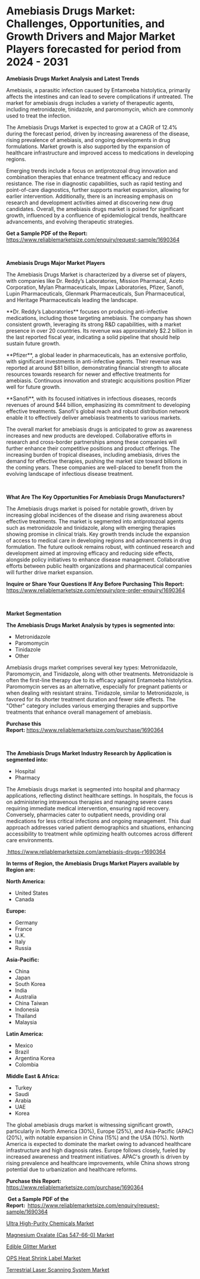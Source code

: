 <p><h1>Amebiasis Drugs Market: Challenges, Opportunities, and Growth Drivers and Major Market Players forecasted for period from 2024 - 2031</h1></p><p><strong>Amebiasis Drugs Market Analysis and Latest Trends</strong></p>
<p><p>Amebiasis, a parasitic infection caused by Entamoeba histolytica, primarily affects the intestines and can lead to severe complications if untreated. The market for amebiasis drugs includes a variety of therapeutic agents, including metronidazole, tinidazole, and paromomycin, which are commonly used to treat the infection. </p><p>The Amebiasis Drugs Market is expected to grow at a CAGR of 12.4% during the forecast period, driven by increasing awareness of the disease, rising prevalence of amebiasis, and ongoing developments in drug formulations. Market growth is also supported by the expansion of healthcare infrastructure and improved access to medications in developing regions. </p><p>Emerging trends include a focus on antiprotozoal drug innovation and combination therapies that enhance treatment efficacy and reduce resistance. The rise in diagnostic capabilities, such as rapid testing and point-of-care diagnostics, further supports market expansion, allowing for earlier intervention. Additionally, there is an increasing emphasis on research and development activities aimed at discovering new drug candidates. Overall, the amebiasis drugs market is poised for significant growth, influenced by a confluence of epidemiological trends, healthcare advancements, and evolving therapeutic strategies.</p></p>
<p><strong>Get a Sample PDF of the Report:&nbsp;</strong> <a href="https://www.reliablemarketsize.com/enquiry/request-sample/1690364?utm_campaign=1550&utm_medium=2&utm_source=Github&utm_content=ia&utm_term=17102024&utm_id=amebiasis-drugs">https://www.reliablemarketsize.com/enquiry/request-sample/1690364</a></p>
<p>&nbsp;</p>
<p><strong>Amebiasis Drugs Major Market Players</strong></p>
<p><p>The Amebiasis Drugs Market is characterized by a diverse set of players, with companies like Dr. Reddy’s Laboratories, Mission Pharmacal, Aceto Corporation, Mylan Pharmaceuticals, Impax Laboratories, Pfizer, Sanofi, Lupin Pharmaceuticals, Glenmark Pharmaceuticals, Sun Pharmaceutical, and Heritage Pharmaceuticals leading the landscape.</p><p>**Dr. Reddy’s Laboratories** focuses on producing anti-infective medications, including those targeting amebiasis. The company has shown consistent growth, leveraging its strong R&D capabilities, with a market presence in over 20 countries. Its revenue was approximately $2.2 billion in the last reported fiscal year, indicating a solid pipeline that should help sustain future growth.</p><p>**Pfizer**, a global leader in pharmaceuticals, has an extensive portfolio, with significant investments in anti-infective agents. Their revenue was reported at around $81 billion, demonstrating financial strength to allocate resources towards research for newer and effective treatments for amebiasis. Continuous innovation and strategic acquisitions position Pfizer well for future growth.</p><p>**Sanofi**, with its focused initiatives in infectious diseases, records revenues of around $44 billion, emphasizing its commitment to developing effective treatments. Sanofi's global reach and robust distribution network enable it to effectively deliver amebiasis treatments to various markets.</p><p>The overall market for amebiasis drugs is anticipated to grow as awareness increases and new products are developed. Collaborative efforts in research and cross-border partnerships among these companies will further enhance their competitive positions and product offerings. The increasing burden of tropical diseases, including amebiasis, drives the demand for effective therapies, pushing the market size toward billions in the coming years. These companies are well-placed to benefit from the evolving landscape of infectious disease treatment.</p></p>
<p>&nbsp;</p>
<p><strong>What Are The Key Opportunities For Amebiasis Drugs Manufacturers?</strong></p>
<p><p>The Amebiasis drugs market is poised for notable growth, driven by increasing global incidences of the disease and rising awareness about effective treatments. The market is segmented into antiprotozoal agents such as metronidazole and tinidazole, along with emerging therapies showing promise in clinical trials. Key growth trends include the expansion of access to medical care in developing regions and advancements in drug formulation. The future outlook remains robust, with continued research and development aimed at improving efficacy and reducing side effects, alongside policy initiatives to enhance disease management. Collaborative efforts between public health organizations and pharmaceutical companies will further drive market expansion.</p></p>
<p><strong>Inquire or Share Your Questions If Any Before Purchasing This Report:</strong> <a href="https://www.reliablemarketsize.com/enquiry/pre-order-enquiry/1690364?utm_campaign=1550&utm_medium=2&utm_source=Github&utm_content=ia&utm_term=17102024&utm_id=amebiasis-drugs">https://www.reliablemarketsize.com/enquiry/pre-order-enquiry/1690364</a></p>
<p>&nbsp;</p>
<p><strong>Market Segmentation</strong></p>
<p><strong>The Amebiasis Drugs Market Analysis by types is segmented into:</strong></p>
<p><ul><li>Metronidazole</li><li>Paromomycin</li><li>Tinidazole</li><li>Other</li></ul></p>
<p><p>Amebiasis drugs market comprises several key types: Metronidazole, Paromomycin, and Tinidazole, along with other treatments. Metronidazole is often the first-line therapy due to its efficacy against Entamoeba histolytica. Paromomycin serves as an alternative, especially for pregnant patients or when dealing with resistant strains. Tinidazole, similar to Metronidazole, is favored for its shorter treatment duration and fewer side effects. The "Other" category includes various emerging therapies and supportive treatments that enhance overall management of amebiasis.</p></p>
<p><strong>Purchase this Report:&nbsp;</strong><a href="https://www.reliablemarketsize.com/purchase/1690364?utm_campaign=1550&utm_medium=2&utm_source=Github&utm_content=ia&utm_term=17102024&utm_id=amebiasis-drugs">https://www.reliablemarketsize.com/purchase/1690364</a></p>
<p>&nbsp;</p>
<p><strong>The Amebiasis Drugs Market Industry Research by Application is segmented into:</strong></p>
<p><ul><li>Hospital</li><li>Pharmacy</li></ul></p>
<p><p>The Amebiasis drugs market is segmented into hospital and pharmacy applications, reflecting distinct healthcare settings. In hospitals, the focus is on administering intravenous therapies and managing severe cases requiring immediate medical intervention, ensuring rapid recovery. Conversely, pharmacies cater to outpatient needs, providing oral medications for less critical infections and ongoing management. This dual approach addresses varied patient demographics and situations, enhancing accessibility to treatment while optimizing health outcomes across different care environments.</p></p>
<p><a href="https://www.reliablemarketsize.com/amebiasis-drugs-r1690364?utm_campaign=1550&utm_medium=2&utm_source=Github&utm_content=ia&utm_term=17102024&utm_id=amebiasis-drugs">&nbsp;https://www.reliablemarketsize.com/amebiasis-drugs-r1690364</a></p>
<p><strong>In terms of Region, the Amebiasis Drugs Market Players available by Region are:</strong></p>
<p>
    <p> <strong> North America: </strong>
        <ul>
            <li>United States</li>
            <li>Canada</li>
        </ul>
        </p> 
    <p> <strong> Europe: </strong>
        <ul>
            <li>Germany</li>
            <li>France</li>
            <li>U.K.</li>
            <li>Italy</li>
            <li>Russia</li>
        </ul>
        </p> 
    <p> <strong> Asia-Pacific: </strong>
        <ul>
            <li>China</li>
            <li>Japan</li>
            <li>South Korea</li>
            <li>India</li>
            <li>Australia</li>
            <li>China Taiwan</li>
            <li>Indonesia</li>
            <li>Thailand</li>
            <li>Malaysia</li>
        </ul>
        </p> 
    <p> <strong> Latin America: </strong>
        <ul>
            <li>Mexico</li>
            <li>Brazil</li>
            <li>Argentina Korea</li>
            <li>Colombia</li>
        </ul>
        </p> 
    <p> <strong> Middle East & Africa: </strong>
        <ul>
            <li>Turkey</li>
            <li>Saudi</li>
            <li>Arabia</li>
            <li>UAE</li>
            <li>Korea</li>
        </ul>
    </p>
    </p>
<p><p>The global amebiasis drugs market is witnessing significant growth, particularly in North America (30%), Europe (25%), and Asia-Pacific (APAC) (20%), with notable expansion in China (15%) and the USA (10%). North America is expected to dominate the market owing to advanced healthcare infrastructure and high diagnosis rates. Europe follows closely, fueled by increased awareness and treatment initiatives. APAC's growth is driven by rising prevalence and healthcare improvements, while China shows strong potential due to urbanization and healthcare reforms.</p></p>
<p><strong>Purchase this Report: </strong><a href="https://www.reliablemarketsize.com/purchase/1690364?utm_campaign=1550&utm_medium=2&utm_source=Github&utm_content=ia&utm_term=17102024&utm_id=amebiasis-drugs">https://www.reliablemarketsize.com/purchase/1690364</a></p>
<p>&nbsp;<strong>Get a Sample PDF of the Report:&nbsp;&nbsp;</strong><a href="https://www.reliablemarketsize.com/enquiry/request-sample/1690364?utm_campaign=1550&utm_medium=2&utm_source=Github&utm_content=ia&utm_term=17102024&utm_id=amebiasis-drugs">https://www.reliablemarketsize.com/enquiry/request-sample/1690364</a></p>
<p><strong></strong></p>
<p><p><a href="https://www.linkedin.com/pulse/ultra-high-purity-chemicals-momentum-charting-69-cagr-path-nr3rf?utm_campaign=1550&utm_medium=2&utm_source=Github&utm_content=ia&utm_term=17102024&utm_id=amebiasis-drugs">Ultra High-Purity Chemicals Market</a></p><p><a href="https://github.com/malika4dt4reta/Market-Research-Report-List-1/blob/main/magnesium-oxalate-cas-547-66-0-market.md?utm_campaign=1550&utm_medium=2&utm_source=Github&utm_content=ia&utm_term=17102024&utm_id=amebiasis-drugs">Magnesium Oxalate (Cas 547-66-0) Market</a></p><p><a href="https://github.com/ramdeniz14hi/Market-Research-Report-List-1/blob/main/edible-glitter-market.md?utm_campaign=1550&utm_medium=2&utm_source=Github&utm_content=ia&utm_term=17102024&utm_id=amebiasis-drugs">Edible Glitter Market</a></p><p><a href="https://www.linkedin.com/pulse/ops-heat-shrink-label-market-dynamics-application-types-emerging-8hukf?utm_campaign=1550&utm_medium=2&utm_source=Github&utm_content=ia&utm_term=17102024&utm_id=amebiasis-drugs">OPS Heat Shrink Label Market</a></p><p><a href="https://issuu.com/reportprime-2/docs/terrestrial-laser-scanning-system-m_139b34ed42a412?utm_campaign=1550&utm_medium=2&utm_source=Github&utm_content=ia&utm_term=17102024&utm_id=amebiasis-drugs">Terrestrial Laser Scanning System Market</a></p></p>